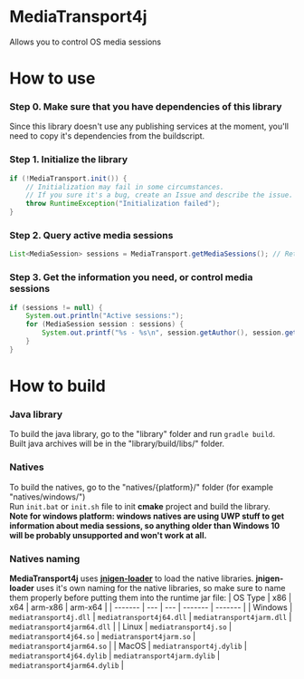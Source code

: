 # MediaTransport4j
Allows you to control OS media sessions

# How to use
### Step 0. Make sure that you have dependencies of this library
Since this library doesn't use any publishing services at the moment, you'll need to copy it's dependencies from the buildscript.

### Step 1. Initialize the library
```java
if (!MediaTransport.init()) {
    // Initialization may fail in some circumstances.
    // If you sure it's a bug, create an Issue and describe the issue.
    throw RuntimeException("Initialization failed");
}
```

### Step 2. Query active media sessions
```java
List<MediaSession> sessions = MediaTransport.getMediaSessions(); // Returned list may be null!
```

### Step 3. Get the information you need, or control media sessions
```java
if (sessions != null) {
    System.out.println("Active sessions:");
    for (MediaSession session : sessions) {
        System.out.printf("%s - %s\n", session.getAuthor(), session.getTitle());
    }
}
```

# How to build
### Java library
To build the java library, go to the "library" folder and run `gradle build`.  
Built java archives will be in the "library/build/libs/" folder.  

### Natives
To build the natives, go to the "natives/{platform}/" folder (for example "natives/windows/")  
Run `init.bat` or `init.sh` file to init **cmake** project and build the library.  
**Note for windows platform: windows natives are using UWP stuff to get information about media sessions, so anything older than Windows 10 will be probably unsupported and won't work at all.**

### Natives naming
**MediaTransport4j** uses [**jnigen-loader**](https://github.com/libgdx/gdx-jnigen) to load the native libraries. **jnigen-loader** uses it's own naming for the native libraries, so make sure to name them properly before putting them into the runtime jar file:
| OS Type | x86 | x64 | arm-x86 | arm-x64 |
| ------- | --- | --- | ------- | ------- |
| Windows | `mediatransport4j.dll` | `mediatransport4j64.dll` | `mediatransport4jarm.dll` | `mediatransport4jarm64.dll` |
| Linux   | `mediatransport4j.so` | `mediatransport4j64.so` | `mediatransport4jarm.so` | `mediatransport4jarm64.so` |
| MacOS   | `mediatransport4j.dylib` | `mediatransport4j64.dylib` | `mediatransport4jarm.dylib` | `mediatransport4jarm64.dylib` |
